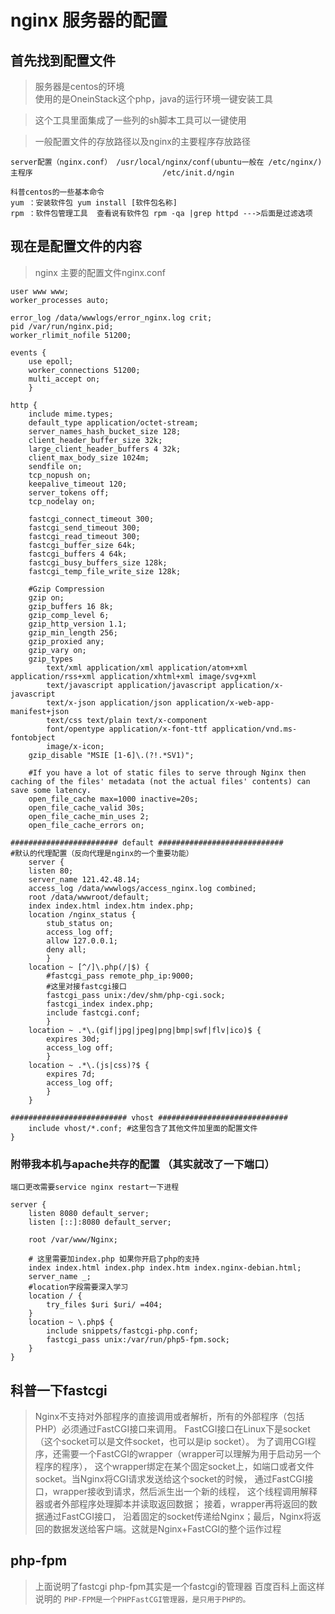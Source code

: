 # nginx 服务器的配置

## 首先找到配置文件

> 服务器是centos的环境  
> 使用的是OneinStack这个php，java的运行环境一键安装工具

>这个工具里面集成了一些列的sh脚本工具可以一键使用

> 一般配置文件的存放路径以及nginx的主要程序存放路径

```shell
server配置（nginx.conf） /usr/local/nginx/conf(ubuntu一般在 /etc/nginx/)
主程序                             /etc/init.d/ngin

科普centos的一些基本命令
yum ：安装软件包 yum install [软件包名称]
rpm ：软件包管理工具  查看说有软件包 rpm -qa |grep httpd --->后面是过滤选项

```

## 现在是配置文件的内容

> nginx 主要的配置文件nginx.conf

```shell
user www www;
worker_processes auto;

error_log /data/wwwlogs/error_nginx.log crit;
pid /var/run/nginx.pid;
worker_rlimit_nofile 51200;

events {
    use epoll;
    worker_connections 51200;
    multi_accept on;
    }

http {
    include mime.types;
    default_type application/octet-stream;
    server_names_hash_bucket_size 128;
    client_header_buffer_size 32k;
    large_client_header_buffers 4 32k;
    client_max_body_size 1024m;
    sendfile on;
    tcp_nopush on;
    keepalive_timeout 120;
    server_tokens off;
    tcp_nodelay on;
    
    fastcgi_connect_timeout 300;
    fastcgi_send_timeout 300;
    fastcgi_read_timeout 300;
    fastcgi_buffer_size 64k;
    fastcgi_buffers 4 64k;
    fastcgi_busy_buffers_size 128k;
    fastcgi_temp_file_write_size 128k;

    #Gzip Compression
    gzip on;
    gzip_buffers 16 8k;
    gzip_comp_level 6;
    gzip_http_version 1.1;
    gzip_min_length 256;
    gzip_proxied any;
    gzip_vary on;
    gzip_types
        text/xml application/xml application/atom+xml application/rss+xml application/xhtml+xml image/svg+xml
        text/javascript application/javascript application/x-javascript
        text/x-json application/json application/x-web-app-manifest+json
        text/css text/plain text/x-component
        font/opentype application/x-font-ttf application/vnd.ms-fontobject
        image/x-icon;
    gzip_disable "MSIE [1-6]\.(?!.*SV1)";

    #If you have a lot of static files to serve through Nginx then caching of the files' metadata (not the actual files' contents) can save some latency.
    open_file_cache max=1000 inactive=20s;
    open_file_cache_valid 30s;
    open_file_cache_min_uses 2;
    open_file_cache_errors on;

######################## default ############################
#默认的代理配置（反向代理是nginx的一个重要功能）
    server {
    listen 80;
    server_name 121.42.48.14;
    access_log /data/wwwlogs/access_nginx.log combined;
    root /data/wwwroot/default;
    index index.html index.htm index.php;
    location /nginx_status {
        stub_status on;
        access_log off;
        allow 127.0.0.1;
        deny all;
        }
    location ~ [^/]\.php(/|$) {
        #fastcgi_pass remote_php_ip:9000;
        #这里对接fastcgi接口  
        fastcgi_pass unix:/dev/shm/php-cgi.sock;
        fastcgi_index index.php;
        include fastcgi.conf;
        }
    location ~ .*\.(gif|jpg|jpeg|png|bmp|swf|flv|ico)$ {
        expires 30d;
        access_log off;
        }
    location ~ .*\.(js|css)?$ {
        expires 7d;
        access_log off;
        }
    }

########################## vhost #############################
    include vhost/*.conf; #这里包含了其他文件加里面的配置文件
}

```

### 附带我本机与apache共存的配置 （其实就改了一下端口）
`端口更改需要service nginx restart一下进程`
```shell
server {
    listen 8080 default_server;
    listen [::]:8080 default_server;

    root /var/www/Nginx;

    # 这里需要加index.php 如果你开启了php的支持
    index index.html index.php index.htm index.nginx-debian.html;
    server_name _;
    #location字段需要深入学习
    location / {
        try_files $uri $uri/ =404;
    }
    location ~ \.php$ {
        include snippets/fastcgi-php.conf;
        fastcgi_pass unix:/var/run/php5-fpm.sock;
    }
}

```

## 科普一下fastcgi

>Nginx不支持对外部程序的直接调用或者解析，所有的外部程序（包括PHP）必须通过FastCGI接口来调用。
>FastCGI接口在Linux下是socket（这个socket可以是文件socket，也可以是ip socket）。
>为了调用CGI程序，还需要一个FastCGI的wrapper（wrapper可以理解为用于启动另一个程序的程序），
>这个wrapper绑定在某个固定socket上，如端口或者文件socket。当Nginx将CGI请求发送给这个socket的时候，
>通过FastCGI接口，wrapper接收到请求，然后派生出一个新的线程，
>这个线程调用解释器或者外部程序处理脚本并读取返回数据；
>接着，wrapper再将返回的数据通过FastCGI接口，
>沿着固定的socket传递给Nginx；最后，Nginx将返回的数据发送给客户端。这就是Nginx+FastCGI的整个运作过程

## php-fpm
> 上面说明了fastcgi  php-fpm其实是一个fastcgi的管理器
> 百度百科上面这样说明的
> `PHP-FPM是一个PHPFastCGI管理器，是只用于PHP的。` 
